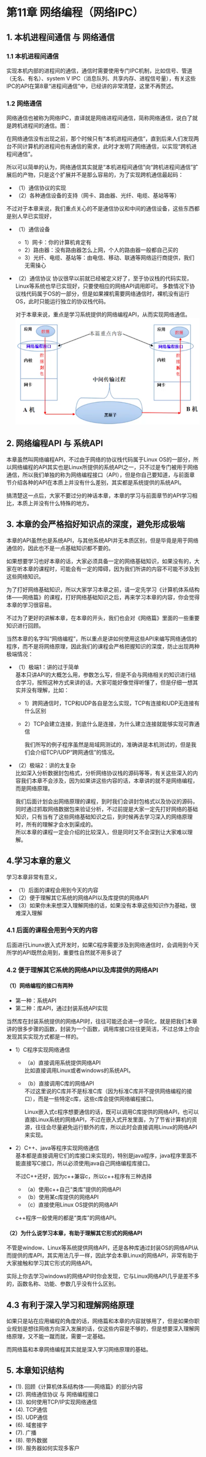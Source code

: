 # 第11章 网络编程（网络IPC）

## 1. 本机进程间通信 与 网络通信

### 1.1 本机进程间通信

实现本机内部的进程间的通信，通信时需要使用专门IPC机制，比如信号、管道（无名、有名）、system V IPC（消息队列、共享内存、进程信号量），有关这些IPC的API在第8章“进程间通信”中，已经讲的非常清楚，这里不再赘述。

### 1.2 网络通信

网络通信也被称为网络IPC，直译就是网络进程间通信，简称网络通信，说白了就是跨机进程间的通信。图：

在网络通信没有出现之前，那个时候只有“本机进程间通信”，直到后来人们发现两台不同计算机的进程间也有通信的需求，此时才发明了网络通信，以实现“跨机进程间通信”。

所以可以简单的认为，网络通信其实就是“本机进程间通信”向“跨机进程间通信”扩展后的产物，只是这个扩展并不是那么容易的，为了实现跨机通信最起码：

+ （1）通信协议的实现
+ （2）各种通信设备的支持（网卡、路由器、光纤、电缆、基站等等）

不过对于本章来说，我们重点关心的不是通信协议和中间的通信设备，这些东西都是别人早已实现好，

+ （1）通信设备

  + 1）网卡：你的计算机肯定有
  + 2）路由器：没有路由器怎么上网，个人的路由器一般都自己买的
  + 3）光纤、电缆、基站等：由电信、移动、联通等网络运行商提供，我们无需操心

+ （2）通信协议
  协议很早以前就已经被定义好了，至于协议栈的代码实现，Linux等系统也早已实现好，只要使相应的网络API调用即可。
  多数情况下协议栈代码属于OS的一部分，但是如果裸机需要网络通信时，裸机没有运行OS，此时只能运行独立的协议栈代码。

  对于本章来说，重点是学习系统提供的网络编程API，从而实现网络通信。  
  ![网络通信的全过程](网络通信的全过程.png)

## 2. 网络编程API 与 系统API

本章虽然叫网络编程API，不过由于网络的协议栈代码属于Linux OS的一部分，所以网络编程的API其实也是Linux所提供的系统API之一，只不过是专门被用于网络通信，所以我们单独的称为网络编程接口（API），但是你自己要知道，与前面章节介绍各种的API在本质上并没有什么差别，其实都是系统提供的系统API。

搞清楚这一点后，大家不要过分的神话本章，本章的学习与前面章节的API学习相比，本质上并没有什么特殊的地方。

## 3. 本章的会严格掐好知识点的深度，避免形成极端

本章的API虽然也是系统API，与其他系统API并无本质区别，但是毕竟是用于网络通信的，因此也不是一点基础知识都不要的。

如果想要学习也好本章的话，大家必须具备一定的网络基础知识，如果没有的，大家在听本章的课程时，可能会有一定的障碍，因为我们所讲的内容不可能不涉及到这些网络知识。

为了打好网络基础知识，所以大家学习本章之前，请一定先学习《计算机体系结构体——网络篇》的课程，打好网络基础知识之后，再来学习本章的内容，你会觉得本章的学习很容易。

不过为了更好的讲解本章，在本章的开头，我们也会对《网络篇》里面的一些重要知识进行回顾。

当然本章的名字叫“网络编程”，所以重点是讲如何使用这些API来编写网络通信的程序，而不是将网络原理，因此我们的课程会严格把握知识的深度，防止出现两种极端情况：

+ （1）极端1：讲的过于简单  
  基本只讲API的大概怎么用，参数怎么写，但是不会与网络相关的知识进行结合学习，按照这种方式来讲的话，大家可能好像觉得听懂了，但是仔细一想其实并没有理解，比如：
  + 1）跨网通信时，TCP和UDP各自是怎么实现，TCP有连接和UDP无连接有什么区别
  + 2）TCP会建立连接，到底什么是连接，为什么建立连接就能够实现可靠通信

    我们所写的例子程序虽然是局域网测试的，准确讲是本机测试的，但是我们会介绍TCP/UDP“跨网通信”的情况。

+ （2）极端2：讲的太复杂  
    比如深入分析数据封包格式，分析网络协议栈的源码等等，有关这些深入的内容我们本章不会涉及，因为如果讲这些内容的话，本章讲的就不是网络编程，而是网络原理。  

    我们后面计划会出网络原理的课程，到时我们会讲封包格式以及协议的源码，同时通过抓取网络数据包来验证分析，不过前提是大家一定先打好网络的基础知识，只有当有了这些网络基础知识之后，到时候再去学习深入的网络原理时，所有的理解才会水到渠成的。  
    所以本章的课程一定会介绍的比较深入，但是同时又不会深到让大家难以理解。  

## 4.学习本章的意义

学习本章非常有意义，

+ （1）后面的课程会用到今天的内容
+ （2）便于理解其它系统的网络API以及库提供的网络API
+ （3）如果你未来想深入理解网络的话，如果没有本章这些知识作为基础，很难深入理解

### 4.1 后面的课程会用到今天的内容

后面进行Linunx嵌入式开发时，如果C程序需要涉及到网络通信时，会调用到今天所学的API既然会用到，重要性自然就不用多说了

### 4.2 便于理解其它系统的网络API以及库提供的网络API

#### （1）网络编程的接口有两种

+ 第一种：系统API
+ 第二种：库API，通过封装系统API实现

当然库在封装系统提供的网络API时，往往可能还会进一步简化，就是把我们本章讲的很多步骤的函数，封装为一个函数，调用库接口往往更简洁，不过总体上你会发现其实实现方式都是一样的。

+ 1）C程序实现网络通信

  + （a）直接调用系统提供网络API  
    比如直接调用Linux或者windows的系统API。

  + （b）直接调用C库的网络API  
    不过这里说的C库并不是标准C库（因为标准C库并不提供网络编程的接口），而是一些特定c库，这些c库会提供网络编程接口。

    Linux嵌入式c程序想要通信的话，既可以调用C库提供的网络API，也可以直接Linux系统的网络API，不过在嵌入式开发里面，为了节省计算机的资源，往往会尽量避免运行额外的库，所以此时会直接调用Linux的网络API来实现。

+ 2）C++、java等程序实现网络通信  
  基本都是直接调用它们的库接口来实现的，特别是java程序，java程序里面不能直接写C接口，所以必须使用java自己网络编程库接口。

  不过C++还好，因为c++兼容c，所以c++程序有三种选择
  + （a）使用c++自己“类库”提供的网络API
  + （b）使用某c库提供的网络API
  + （c）直接使用Linux OS提供的网络API

  c++程序一般使用的都是“类库”的网络API。

#### （2）为什么说学习本章，有助于理解其它形式的网络API

不管是window、Linux等系统提供网络API，还是各种库通过封装OS的网络API从而提供的库API，其实用法几乎一样，因此学会本章Linux的网络API，非常有助于大家接触和学习其它形式的网络API。

实际上你去学习windows的网络API时你会发现，它与Linux网络API几乎是差不多的，函数名称、功能、参数几乎没有什么区别。

## 4.3 有利于深入学习和理解网络原理

如果只是站在应用编程的角度的话，网络篇和本章的内容就够用了，但是如果你职业规划是想往网络方向深入发展的话，仅这些内容是不够的，但是想要深入理解网络原理，又不能一蹴而就，需要一定基础。

而网络篇和本章网络编程其实就是深入学习网络原理的基础。

## 5. 本章知识结构

+ (1). 回顾《计算机体系结构体——网络篇》的部分内容
+ (2). 网络通信协议 与 网络编程接口
+ (3). 如何使用TCP/IP实现网络通信
+ (4). TCP通信
+ (5). UDP通信
+ (6). 域套接字
+ (7). 广播
+ (8). 带外数据
+ (9). 服务器如何实现多客户
